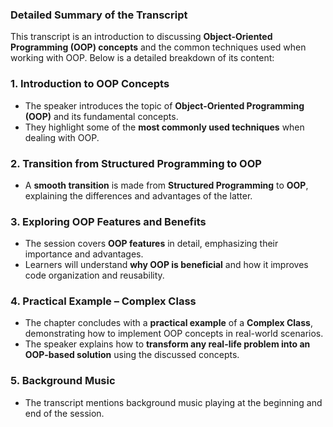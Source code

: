 ### **Detailed Summary of the Transcript**

This transcript is an introduction to discussing **Object-Oriented Programming (OOP) concepts** and the common techniques used when working with OOP. Below is a detailed breakdown of its content:

### **1. Introduction to OOP Concepts**

- The speaker introduces the topic of **Object-Oriented Programming (OOP)** and its fundamental concepts.
- They highlight some of the **most commonly used techniques** when dealing with OOP.

### **2. Transition from Structured Programming to OOP**

- A **smooth transition** is made from **Structured Programming** to **OOP**, explaining the differences and advantages of the latter.

### **3. Exploring OOP Features and Benefits**

- The session covers **OOP features** in detail, emphasizing their importance and advantages.
- Learners will understand **why OOP is beneficial** and how it improves code organization and reusability.

### **4. Practical Example – Complex Class**

- The chapter concludes with a **practical example** of a **Complex Class**, demonstrating how to implement OOP concepts in real-world scenarios.
- The speaker explains how to **transform any real-life problem into an OOP-based solution** using the discussed concepts.

### **5. Background Music**

- The transcript mentions background music playing at the beginning and end of the session.
